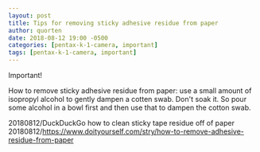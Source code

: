 ```yaml
---
layout: post
title: Tips for removing sticky adhesive residue from paper
author: quorten
date: 2018-08-12 19:00 -0500
categories: [pentax-k-1-camera, important]
tags: [pentax-k-1-camera, important]
---
```


Important!

How to remove sticky adhesive residue from paper: use a small amount
of isopropyl alcohol to gently dampen a cotten swab.  Don't soak it.
So pour some alcohol in a bowl first and then use that to dampen the
cotton swab.

20180812/DuckDuckGo how to clean sticky tape residue off of paper  
20180812/https://www.doityourself.com/stry/how-to-remove-adhesive-residue-from-paper
